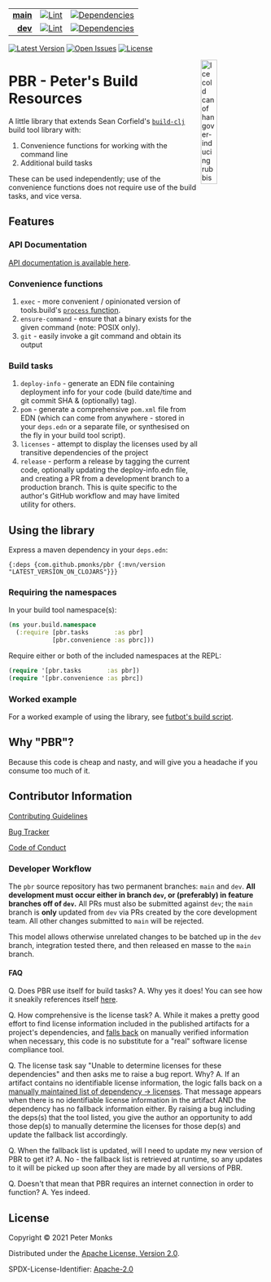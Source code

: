 | | | |
|---:|:---:|:---:|
| [**main**](https://github.com/pmonks/pbr/tree/main) | [![Lint](https://github.com/pmonks/pbr/workflows/lint/badge.svg?branch=main)](https://github.com/pmonks/pbr/actions?query=workflow%3Alint) | [![Dependencies](https://github.com/pmonks/pbr/workflows/dependencies/badge.svg?branch=main)](https://github.com/pmonks/pbr/actions?query=workflow%3Adependencies) |
| [**dev**](https://github.com/pmonks/pbr/tree/dev)  | [![Lint](https://github.com/pmonks/pbr/workflows/lint/badge.svg?branch=dev)](https://github.com/pmonks/pbr/actions?query=workflow%3Alint) | [![Dependencies](https://github.com/pmonks/pbr/workflows/dependencies/badge.svg?branch=dev)](https://github.com/pmonks/pbr/actions?query=workflow%3Adependencies) |

[![Latest Version](https://img.shields.io/clojars/v/com.github.pmonks/pbr)](https://clojars.org/com.github.pmonks/pbr/) [![Open Issues](https://img.shields.io/github/issues/pmonks/discljord-utils.svg)](https://github.com/pmonks/pbr/issues) [![License](https://img.shields.io/github/license/pmonks/discljord-utils.svg)](https://github.com/pmonks/pbr/blob/main/LICENSE)


<img alt="Ice cold can of hangover-inducing rubbish beer" align="right" width="25%" src="https://pabstblueribbon.com/wp-content/uploads/2020/10/pbr-org.png">

# PBR - Peter's Build Resources

A little library that extends Sean Corfield's [`build-clj`](https://github.com/IGJoshua/discljord) build tool library with:

1. Convenience functions for working with the command line
2. Additional build tasks

These can be used independently; use of the convenience functions does not require use of the build tasks, and vice versa.

## Features

### API Documentation

[API documentation is available here](https://pmonks.github.io/pbr/).

### Convenience functions 

1. `exec` - more convenient / opinionated version of tools.build's [`process` function](https://clojure.github.io/tools.build/clojure.tools.build.api.html#var-process).
2. `ensure-command` - ensure that a binary exists for the given command (note: POSIX only).
3. `git` - easily invoke a git command and obtain its output

### Build tasks

1. `deploy-info` - generate an EDN file containing deployment info for your code (build date/time and git commit SHA & (optionally) tag).
2. `pom` - generate a comprehensive `pom.xml` file from EDN (which can come from anywhere - stored in your `deps.edn` or a separate file, or synthesised on the fly in your build tool script).
3. `licenses` - attempt to display the licenses used by all transitive dependencies of the project
4. `release` - perform a release by tagging the current code, optionally updating the deploy-info.edn file, and creating a PR from a development branch to a production branch. This is quite specific to the author's GitHub workflow and may have limited utility for others.

## Using the library

Express a maven dependency in your `deps.edn`:

```edn
{:deps {com.github.pmonks/pbr {:mvn/version "LATEST_VERSION_ON_CLOJARS"}}}
```

### Requiring the namespaces

In your build tool namespace(s):

```clojure
(ns your.build.namespace
  (:require [pbr.tasks       :as pbr]
            [pbr.convenience :as pbrc]))
```

Require either or both of the included namespaces at the REPL:

```clojure
(require '[pbr.tasks       :as pbr])
(require '[pbr.convenience :as pbrc])
```

### Worked example

For a worked example of using the library, see [futbot's build script](https://github.com/pmonks/futbot/blob/main/build.clj).

## Why "PBR"?

Because this code is cheap and nasty, and will give you a headache if you consume too much of it.

## Contributor Information

[Contributing Guidelines](https://github.com/pmonks/pbr/blob/main/.github/CONTRIBUTING.md)

[Bug Tracker](https://github.com/pmonks/pbr/issues)

[Code of Conduct](https://github.com/pmonks/pbr/blob/main/.github/CODE_OF_CONDUCT.md)

### Developer Workflow

The `pbr` source repository has two permanent branches: `main` and `dev`.  **All development must occur either in branch `dev`, or (preferably) in feature branches off of `dev`.**  All PRs must also be submitted against `dev`; the `main` branch is **only** updated from `dev` via PRs created by the core development team.  All other changes submitted to `main` will be rejected.

This model allows otherwise unrelated changes to be batched up in the `dev` branch, integration tested there, and then released en masse to the `main` branch.

#### FAQ

Q. Does PBR use itself for build tasks?
A. Why yes it does!  You can see how it sneakily references itself [here](https://github.com/pmonks/pbr/blob/main/deps.edn#L31).

Q. How comprehensive is the license task?
A. While it makes a pretty good effort to find license information included in the published artifacts for a project's dependencies, and [falls back](https://github.com/pmonks/pbr/blob/data/fallbacks.edn) on manually verified information when necessary, this code is no substitute for a "real" software license compliance tool.

Q. The license task say "Unable to determine licenses for these dependencies" and then asks me to raise a bug report. Why?
A. If an artifact contains no identifiable license information, the logic falls back on a [manually maintained list of dependency -> licenses](https://github.com/pmonks/pbr/blob/data/fallbacks.edn).  That message appears when there is no identifiable license information in the artifact AND the dependency has no fallback information either.  By raising a bug including the deps(s) that the tool listed, you give the author an opportunity to add those dep(s) to manually determine the licenses for those dep(s) and update the fallback list accordingly.

Q. When the fallback list is updated, will I need to update my new version of PBR to get it?
A. No - the fallback list is retrieved at runtime, so any updates to it will be picked up soon after they are made by all versions of PBR.

Q. Doesn't that mean that PBR requires an internet connection in order to function?
A. Yes indeed.

## License

Copyright © 2021 Peter Monks

Distributed under the [Apache License, Version 2.0](http://www.apache.org/licenses/LICENSE-2.0).

SPDX-License-Identifier: [Apache-2.0](https://spdx.org/licenses/Apache-2.0)
